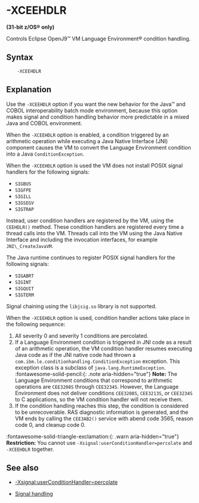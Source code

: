 <!--
* Copyright (c) 2017, 2023 IBM Corp. and others
*
* This program and the accompanying materials are made
* available under the terms of the Eclipse Public License 2.0
* which accompanies this distribution and is available at
* https://www.eclipse.org/legal/epl-2.0/ or the Apache
* License, Version 2.0 which accompanies this distribution and
* is available at https://www.apache.org/licenses/LICENSE-2.0.
*
* This Source Code may also be made available under the
* following Secondary Licenses when the conditions for such
* availability set forth in the Eclipse Public License, v. 2.0
* are satisfied: GNU General Public License, version 2 with
* the GNU Classpath Exception [1] and GNU General Public
* License, version 2 with the OpenJDK Assembly Exception [2].
*
* [1] https://www.gnu.org/software/classpath/license.html
* [2] https://openjdk.org/legal/assembly-exception.html
*
* SPDX-License-Identifier: EPL-2.0 OR Apache-2.0 OR GPL-2.0 WITH
* Classpath-exception-2.0 OR LicenseRef-GPL-2.0 WITH Assembly-exception
-->

# -XCEEHDLR

**(31-bit z/OS&reg; only)**

Controls Eclipse OpenJ9&trade; VM Language Environment&reg; condition handling.

## Syntax

        -XCEEHDLR

## Explanation

Use the `-XCEEHDLR` option if you want the new behavior for the Java&trade; and COBOL interoperability batch mode environment, because this option makes signal and condition handling behavior more predictable in a mixed Java and COBOL environment.

When the `-XCEEHDLR` option is enabled, a condition triggered by an arithmetic operation while executing a Java Native Interface (JNI) component causes the VM to convert the Language Environment condition into a Java `ConditionException`.

When the `-XCEEHDLR` option is used the VM does not install POSIX signal handlers for the following signals:

- `SIGBUS`
- `SIGFPE`
- `SIGILL`
- `SIGSEGV`
- `SIGTRAP`

Instead, user condition handlers are registered by the VM, using the `CEEHDLR()` method. These condition handlers are registered every time a thread calls into the VM. Threads call into the VM using the Java Native Interface and including the invocation interfaces, for example `JNI\_CreateJavaVM`.

The Java runtime continues to register POSIX signal handlers for the following signals:

- `SIGABRT`
- `SIGINT`
- `SIGQUIT`
- `SIGTERM`

Signal chaining using the `libjsig.so` library is not supported.

When the `-XCEEHDLR` option is used, condition handler actions take place in the following sequence:

1. All severity 0 and severity 1 conditions are percolated.
2. If a Language Environment condition is triggered in JNI code as a result of an arithmetic operation, the VM condition handler resumes executing Java code as if the JNI native code had thrown a `com.ibm.le.conditionhandling.ConditionException` exception. This exception class is a subclass of `java.lang.RuntimeException`.  
:fontawesome-solid-pencil:{: .note aria-hidden="true"} **Note:** The Language Environment conditions that correspond to arithmetic operations are `CEE3208S` through `CEE3234S`. However, the Language Environment does not deliver conditions `CEE3208S`, `CEE3213S`, or `CEE3234S` to C applications, so the VM condition handler will not receive them.
3. If the condition handling reaches this step, the condition is considered to be unrecoverable. RAS diagnostic information is generated, and the VM ends by calling the `CEE3AB2()` service with abend code 3565, reason code 0, and cleanup code 0.

:fontawesome-solid-triangle-exclamation:{: .warn aria-hidden="true"} **Restriction:** You cannot use `-Xsignal:userConditionHandler=percolate` and `-XCEEHDLR` together.


## See also

- [-Xsignal:userConditionHandler=percolate](xsignal.md#userconditionhandler)

- [Signal handling](openj9_signals.md)




<!-- ==== END OF TOPIC ==== xceehdlr.md ==== -->
